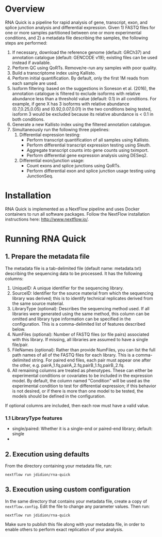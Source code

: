 # Overview

RNA Quick is a pipeline for rapid analysis of gene, transcript, exon, and splice junction analysis and differential expression. Given 1) FASTQ files for one or more samples partitioned between one or more experimental conditions, and 2) a metadata file describing the samples, the following steps are performed:

1. If necessary, download the reference genome (default: GRCh37) and annotation catalogue (default: GENCODE v19); existing files can be used instead if available.
2. Perform QC using QoRTs. Remove/re-run any samples with poor quality.
3. Build a transcriptome index using Kallisto.
4. Perform initial quantification. By default, only the first 1M reads from each sample are used.
5. Isoform filtering: based on the suggestions in Soneson et al. (2016), the annotation catalogue is filtered to exclude isoforms with relative abundance less than a threshold value (default: 0.1) in all conditions. For example, if gene X has 3 isoforms with relative abundance (0.7,0.25,0.05) and (0.92,0.07,0.01) in the two conditions being tested, isoform 3 would be excluded because its relative abundance is < 0.1 in both conditions.
6. Generate a new Kallisto index using the filtered annotation catalogue.
7. Simultaneously run the following three pipelines:
    1. Differential expression testing:
        * Perform transcript quantification of all samples using Kallisto.
        * Perform differential transcript expression testing using Sleuth.
        * Aggregate transcript counts into gene counts using tximport.
        * Perform differential gene expression analysis using DESeq2.
    2. Differential exon/junction usage:
        * Count exons and splice junctions using QoRTs.
        * Perform differential exon and splice junction usage testing using JunctionSeq.

# Installation

RNA Quick is implemented as a NextFlow pipeline and uses Docker containers to run all software packages. Follow the NextFlow installation instructions here: http://www.nextflow.io/.

# Running RNA Quick

## 1. Prepare the metadata file

The metadata file is a tab-delimited file (default name: metadata.txt) describing the sequencing data to be processed. It has the following columns:

1. UniqueID: A unique identifier for the sequencing library.
2. SourceID: Identifier for the source material from which the sequencing library was derived; this is to identify technical replicates derived from the same source material.
3. LibraryType (optional): Describes the sequencing method used. If all libraries were generated using the same method, this column can be omitted and library type information can be specified in the configuration. This is a comma-delimited list of features described below.
4. NumFiles (optional): Number of FASTQ files (or file pairs) associated with this library. If missing, all libraries are assumed to have a single file/pair.
5. FileNames (optional): Rather than provide NumFiles, you can list the full path names of all of the FASTQ files for each library. This is a comma-delimited string. For paired end files, each pair must appear one after the other, e.g. pairA_1.fq,pairA_2.fq,pairB_1.fq,pairB_2.fq.
6. All remaining columns are treated as phenotypes. These can either be experimental conditions or covariates to be included in the expression model. By default, the column named "Condition" will be used as the experimental condition to test for differential expression; if this behavior is not desired, or if there is more than one model to be tested, the models should be defined in the configuration.

If optional columns are included, then each row must have a valid value.

### 1.1 LibraryType features

* single/paired: Whether it is a single-end or paired-end library; default: single
* 

## 2. Execution using defaults

From the directory containing your metadata file, run:

```
nextflow run jdidion/rna-quick
```

## 3. Execution using custom configuration

In the same directory that contains your metadata file, create a copy of `nextflow.config`. Edit the file to change any parameter values. Then run:

```
nextflow run jdidion/rna-quick
```

Make sure to publish this file along with your metadata file, in order to enable others to perform exact replication of your analysis.
